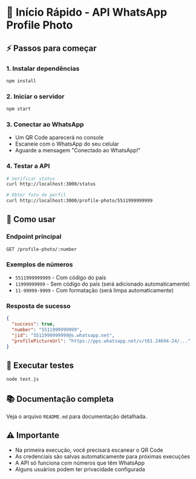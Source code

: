 # 🚀 Início Rápido - API WhatsApp Profile Photo

## ⚡ Passos para começar

### 1. Instalar dependências
```bash
npm install
```

### 2. Iniciar o servidor
```bash
npm start
```

### 3. Conectar ao WhatsApp
- Um QR Code aparecerá no console
- Escaneie com o WhatsApp do seu celular
- Aguarde a mensagem "Conectado ao WhatsApp!"

### 4. Testar a API
```bash
# Verificar status
curl http://localhost:3000/status

# Obter foto de perfil
curl http://localhost:3000/profile-photo/5511999999999
```

## 📱 Como usar

### Endpoint principal
```
GET /profile-photo/:number
```

### Exemplos de números
- `5511999999999` - Com código do país
- `11999999999` - Sem código do país (será adicionado automaticamente)
- `11-99999-9999` - Com formatação (será limpa automaticamente)

### Resposta de sucesso
```json
{
  "success": true,
  "number": "5511999999999",
  "jid": "5511999999999@s.whatsapp.net",
  "profilePictureUrl": "https://pps.whatsapp.net/v/t61.24694-24/..."
}
```

## 🧪 Executar testes
```bash
node test.js
```

## 📚 Documentação completa
Veja o arquivo `README.md` para documentação detalhada.

## ⚠️ Importante
- Na primeira execução, você precisará escanear o QR Code
- As credenciais são salvas automaticamente para próximas execuções
- A API só funciona com números que têm WhatsApp
- Alguns usuários podem ter privacidade configurada 